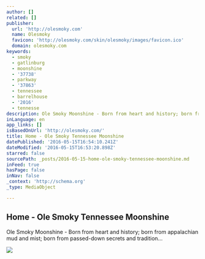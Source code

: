 ```yaml
---
author: []
related: []
publisher:
  url: 'http://olesmoky.com'
  name: Olesmoky
  favicon: 'http://olesmoky.com/skin/olesmoky/images/favicon.ico'
  domain: olesmoky.com
keywords:
  - smoky
  - gatlinburg
  - moonshine
  - '37738'
  - parkway
  - '37863'
  - tennessee
  - barrelhouse
  - '2016'
  - tennesse
description: Ole Smoky Moonshine - Born from heart and history; born from appalachian mud and mist; born from passed-down secrets and tradition...
inLanguage: en
app_links: []
isBasedOnUrl: 'http://olesmoky.com/'
title: Home - Ole Smoky Tennessee Moonshine
datePublished: '2016-05-15T16:54:10.241Z'
dateModified: '2016-05-15T16:53:20.898Z'
starred: false
sourcePath: _posts/2016-05-15-home-ole-smoky-tennessee-moonshine.md
inFeed: true
hasPage: false
inNav: false
_context: 'http://schema.org'
_type: MediaObject

---
```

<article style=""><h1>Home - Ole Smoky Tennessee Moonshine</h1><p>Ole Smoky Moonshine - Born from heart and history; born from appalachian mud and mist; born from passed-down secrets and tradition...</p><img src="http://s3.olesmokymoonshine.com/cache/0x480-RESIZE-100/2016/02/OSW_barrelhouse_1600x480b.jpg" /></article>